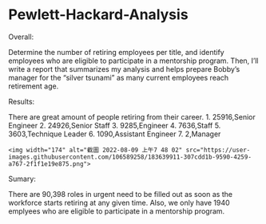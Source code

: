 # Pewlett-Hackard-Analysis

Overall:

  Determine the number of retiring employees per title, and identify employees who are eligible to participate in a mentorship program. Then, I’ll write a report that summarizes my analysis and helps prepare Bobby’s manager for the “silver tsunami” as many current employees reach retirement age.
  
Results:

  There are great amount of people retiring from their career.
    1. 25916,Senior Engineer
    2. 24926,Senior Staff
    3. 9285,Engineer
    4. 7636,Staff
    5. 3603,Technique Leader
    6. 1090,Assistant Engineer
    7. 2,Manager
    
    <img width="174" alt="截圖 2022-08-09 上午7 48 02" src="https://user-images.githubusercontent.com/106589258/183639911-307cdd1b-9590-4259-a767-2f1f1e19e875.png">


Sumary:

  There are 90,398 roles in urgent need to be filled out as soon as the workforce starts retiring at any given time. Also, we only have 1940 emplyees who are eligible to participate in a mentorship program.
